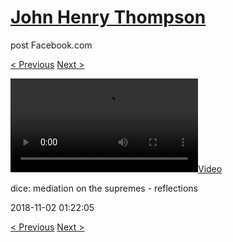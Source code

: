 # [John Henry Thompson](../README.md)
post Facebook.com

[< Previous](2018-11-02-2.md) [Next >](2018-11-02-4.md)

[![](../media/2018-11-02/dice-mediation-on-the-supremes-reflections.mp4)](../README.md)

dice: mediation on the supremes - reflections

2018-11-02 01:22:05

[< Previous](2018-11-02-2.md) [Next >](2018-11-02-4.md)